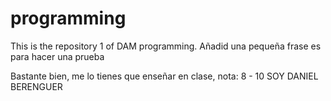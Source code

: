 # programming
This is the repository 1 of DAM programming. Añadid una pequeña frase es para hacer una prueba

Bastante bien, me lo tienes que enseñar en clase, nota: 8 - 10
SOY DANIEL BERENGUER
